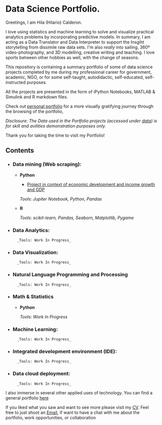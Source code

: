 
# Data Science Portfolio.

Greetings, I am Hila (Hilario) Calderon.

I love using statistics and machine learning to solve and visualize practical analytics problems by incorporating predictive models. In summary, I am acting as a Data Translator and Data Interpreter to support the Insgiht storytelling from dissimile raw data sets. I'm also <em>really</em> into sailing, 360º video-photography, and 3D modelling, creative writing and teaching. I love sports between other hobbies as well, with the change of seasons.

This repository is containing a summary portfolio of some of data science projects completed by me during my professional career for government, academic, NGO, or for some self-taught, autodidactic, self-educated, self-instructed purposes. 

All the projects are presented in the form of iPython Notebooks, MATLAB & Simulink and R markdown files.

Check out [personal portfolio](http://www.hilacalderon.com) for a more visually gratifying  journey through the browsing of the portfolio, 


_Disclosure: The Data used in the Portfolio projects (accessed under [data](/data)) is for skill and avilities demonstration purposes only._

Thank you for taking the time to visit my Portfolio!


## Contents

- ### Data mining (Web scraping): 

	- __Python__
		 * [Project in context of economic development and income growth and GDP](https://github.com/hicala/gdp_python-data-mining/blob/main/README.md)
		

		_Tools: Jupiter Notebook, Python, Pandas_ 


	- __R__
		

		_Tools: scikit-learn, Pandas, Seaborn, Matplotlib, Pygame_ 

- ### Data Analytics:

		_Tools: Work In Progress_
		
- ### Data Visualization:


		_Tools: Work In Progress_

- ### Natural Language Programming and Processing

	

		_Tools: Work In Progress_

- ### Math & Statistics
	- __Python__
		
		
		
		
		_Tools: Work In Progress_

- ### Machine Learning:

	

		_Tools: Work In Progress_ 
		
- ### Integrated development environment (IDE):

	

		_Tools: Work In Progress_ 

- ### Data cloud deployment:


		_Tools: Work In Progress_ 


I also immerse in several other applied uses of technology. You can find a general portfolio [here](http://www.hilacalderon.com/portfolio)

If you liked what you saw and want to see more please visit my [CV](http://www.hilacalderon.com/resume/). Feel free to just shoot an [Email]("mailto:calderon.hila@gmail.com"), if want to have a chat with me about the portfolio, work opportunities, or collaboration 
